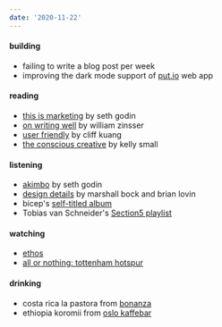 ```yaml
---
date: '2020-11-22'
---
```


#### building

- failing to write a blog post per week
- improving the dark mode support of [put.io](https://put.io) web app

#### reading

- [this is marketing](/books/this-is-marketing) by seth godin
- [on writing well](/books/on-writing-well) by william zinsser
- [user friendly](https://us.macmillan.com/books/9780374279752) by cliff kuang
- [the conscious creative](https://kellysmall.myportfolio.com/the-conscious-creative) by kelly small

#### listening

- [akimbo](https://www.akimbo.link) by seth godin
- [design details](https://designdetails.fm) by marshall bock and brian lovin
- bicep's [self-titled album](https://open.spotify.com/album/4psDRFbIlUM1KUb1omccXo?si=I1V9iF0oRD2RlAK6rhrmtA)
- Tobias van Schneider's [Section5 playlist](https://open.spotify.com/album/4psDRFbIlUM1KUb1omccXo?si=I1V9iF0oRD2RlAK6rhrmtA)

#### watching

- [ethos](https://www.imdb.com/title/tt11301642/)
- [all or nothing: tottenham hotspur](https://www.imdb.com/title/tt11188556)


#### drinking

- costa rica la pastora from [bonanza](/notes/coffee-bean-package-not-perfect)
- ethiopia koromii from [oslo kaffebar](/notes/coffee-bean-package-perfect)

